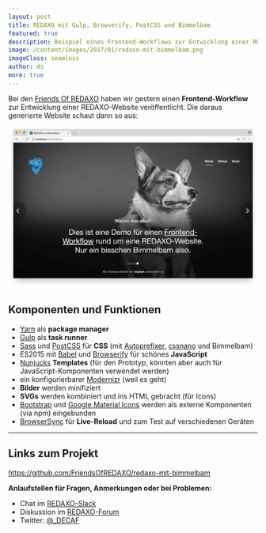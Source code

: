 ```yaml
---
layout: post
title: REDAXO mit Gulp, Browserify, PostCSS und Bimmelbam
featured: true
description: Beispiel eines Frontend-Workflows zur Entwicklung einer REDAXO-Website.
image: /content/images/2017/01/redaxo-mit-bimmelbam.png
imageClass: seamless
author: ds
more: true
---
```


Bei den [Friends Of REDAXO](https://github.com/FriendsOfREDAXO/Info) haben wir gestern einen __Frontend-Workflow__ zur Entwicklung einer REDAXO-Website veröffentlicht. Die daraus generierte Website schaut dann so aus:

<a href="https://github.com/FriendsOfREDAXO/redaxo-mit-bimmelbam"><img class="seamless" src="/content/images/2017/01/redaxo-mit-bimmelbam.png" alt="Screenshot"></a>

## Komponenten und Funktionen

* [Yarn](https://yarnpkg.com) als __package manager__
* [Gulp](http://gulpjs.com) als __task runner__
* [Sass](http://sass-lang.com) und [PostCSS](http://postcss.org) für __CSS__ (mit [Autoprefixer](http://autoprefixer.github.io), [cssnano](http://cssnano.co) und Bimmelbam)
* ES2015 mit [Babel](http://babeljs.io) und [Browserify](http://browserify.org) für schönes __JavaScript__
* [Nunjucks](https://mozilla.github.io/nunjucks/) __Templates__ (für den Prototyp, könnten aber auch für JavaScript-Komponenten verwendet werden)
* ein konfigurierbarer [Modernizr](https://modernizr.com) (weil es geht)
* __Bilder__ werden minifiziert
* __SVGs__ werden kombiniert und ins HTML gebracht (für Icons)
* [Bootstrap](http://getbootstrap.com) und [Google Material Icons](https://material.io/icons/) werden als externe Komponenten (via npm) eingebunden
* [BrowserSync](https://www.browsersync.io) für __Live-Reload__ und zum Test auf verschiedenen Geräten

---

## Links zum Projekt

https://github.com/FriendsOfREDAXO/redaxo-mit-bimmelbam

__Anlaufstellen für Fragen, Anmerkungen oder bei Problemen:__

* Chat im [REDAXO-Slack](http://www.redaxo.org/slack/)
* Diskussion im [REDAXO-Forum](http://www.redaxo.org/de/forum/allgemeines-f39/frontend-workflow-fur-redaxo-mit-gulp-browserify-postcss-t21541.html)
* Twitter: [@_DECAF](https://twitter.com/_DECAF)
